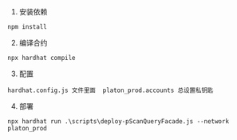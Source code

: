 1. 安装依赖

```
npm install
```

2. 编译合约

```
npx hardhat compile
```

3. 配置

```
hardhat.config.js 文件里面  platon_prod.accounts 总设置私钥匙

```

4. 部署

```
npx hardhat run .\scripts\deploy-pScanQueryFacade.js --network platon_prod 

```